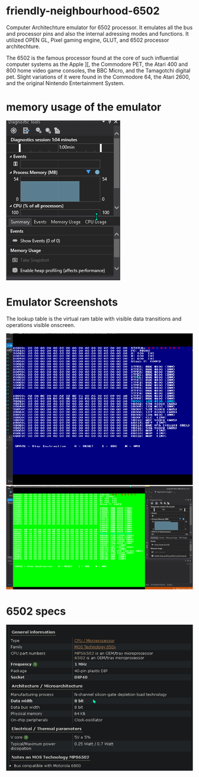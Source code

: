 # friendly-neighbourhood-6502
Computer Architechture emulator for 6502 processor. It emulates all the bus and processor pins and also the internal adressing modes and functions.
It utilized OPEN GL, Pixel gaming engine, GLUT, and 6502 processor architechture.

The 6502 is the famous processor found at the core of such influential computer systems as the Apple ][, the Commodore PET, the Atari 400 and 800 
home video game consoles, the BBC Micro, and the Tamagotchi digital pet. Slight variations of it were found in the Commodore 64, the Atari 2600, 
and the original Nintendo Entertainment System.

# memory usage of the emulator 
<img src="https://github.com/pjdurden/friendly-neighbourhood-6502/blob/master/memory%20usage.png">

# Emulator Screenshots
The lookup table is the virtual ram table with visible data transitions and operations visible onscreen.

<img src="https://github.com/pjdurden/friendly-neighbourhood-6502/blob/master/capture2.png">

<img src="https://github.com/pjdurden/friendly-neighbourhood-6502/blob/master/capture1.png">

# 6502 specs

<img src="https://github.com/pjdurden/friendly-neighbourhood-6502/blob/master/specs.png">

